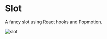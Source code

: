 Slot
===

A fancy slot using React hooks and Popmotion.

![slot](https://i.imgur.com/P7XzxLj.png "Slot")
